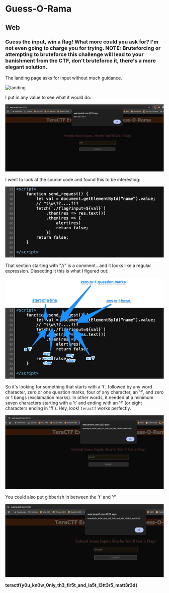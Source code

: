 # Guess-O-Rama

## Web

### Guess the input, win a flag!  What more could you ask for?  I'm not even going to charge you for trying.  NOTE: Bruteforcing or attempting to bruteforce this challenge will lead to your banishment from the CTF, don't bruteforce it, there's a more elegant solution.

The landing page asks for input without much guidance.

![landing](./landing)

I put in any value to see what it would do:

![blah](./blah.png)

I went to look at the source code and found this to be interesting:

![source](./source.png)

That section starting with "//" is a comment...and it looks like a regular expression.  Dissecting it this is what I figured out:

![source_marked](./source_marked.png)

So it's looking for something that starts with a 't', followed by any word character, zero or one question marks, four of any character, an 'f', and zero or 1 bangs (exclamation marks).  In other words, it needed at a minimum seven characters starting with a 't' and ending with an 'f' (or eight characters ending in 'f!').  Hey, look!  `teractf` works perfectly.

![flag1](./flag1.png)

You could also put gibberish in between the 't' and 'f'

![flag2](./flag2.png)

**teractf{y0u_kn0w_0nly_th3_fir5t_and_la5t_l3tt3r5_matt3r3d}**

